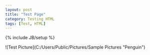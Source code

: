 ```yaml
---
layout: post
title: "Test Page"
category: Testing HTML
tags: [Test, HTML]
---
```

{% include JB/setup %}


![Test Picture](C:/Users/Public/Pictures/Sample Pictures "Penguin")